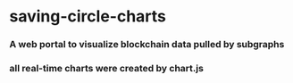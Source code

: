 # saving-circle-charts
### A web portal to visualize blockchain data pulled by subgraphs
### all real-time charts were created by chart.js